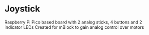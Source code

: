 # Joystick
Raspberry Pi Pico based board with 2 analog sticks, 4 buttons and 2 indicator LEDs
Created for mBlock to gain analog control over motors
